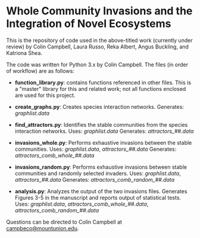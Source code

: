 # Whole Community Invasions and the Integration of Novel Ecosystems

This is the repository of code used in the above-titled work (currently under review) by Colin Campbell, Laura Russo, Reka Albert, Angus Buckling, and Katriona Shea.

The code was written for Python 3.x by Colin Campbell. The files (in order of workflow) are as follows:
* **function_library.py**: contains functions referenced in other files. This is a "master" library for this and related work; not all functions enclosed are used for this project.

* **create_graphs.py**: Creates species interaction networks. Generates: *graphlist.data*

* **find_attractors.py**: Identifies the stable communities from the species interaction networks. Uses: *graphlist.data* Generates: *attractors_##.data*

* **invasions_whole.py**: Performs exhaustive invasions between the stable communities. Uses: *graphlist.data*, *attractors_##.data* Generates: *attractors_comb_whole_##.data*

* **invasions_random.py**: Performs exhaustive invasions between stable communities and randomly selected invaders. Uses: *graphlist.data*, *attractors_##.data* Generates: *attractors_comb_random_##.data*

* **analysis.py**: Analyzes the output of the two invasions files. Generates Figures 3-5 in the manuscript and reports output of statistical tests. Uses: *graphlist.data*,  *attractors_comb_whole_##.data*,  *attractors_comb_random_##.data*

Questions can be directed to Colin Campbell at campbeco@mountunion.edu.
